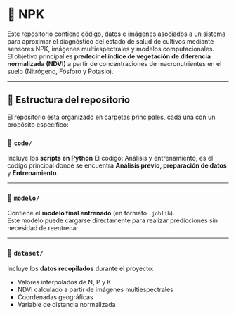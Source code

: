 
# 🌱 NPK

Este repositorio contiene código, datos e imágenes asociados a un sistema para aproximar el diagnóstico del estado de salud de cultivos mediante sensores NPK, imágenes multiespectrales y modelos computacionales.  
El objetivo principal es **predecir el índice de vegetación de diferencia normalizada (NDVI)** a partir de concentraciones de macronutrientes en el suelo (Nitrógeno, Fósforo y Potasio).

---

## 📂 Estructura del repositorio

El repositorio está organizado en carpetas principales, cada una con un propósito específico:


### 📁 `code/`
Incluye los **scripts en Python**
El codigo: Análisis y entrenamiento, es el código principal donde se encuentra **Análisis previo, preparación de datos** y **Entrenamiento**.

---

### 📁 `modelo/`
Contiene el **modelo final entrenado** (en formato `.joblib`).  
Este modelo puede cargarse directamente para realizar predicciones sin necesidad de reentrenar.

---

### 📁 `dataset/`
Incluye los **datos recopilados** durante el proyecto:
 
  - Valores interpolados de N, P y K  
  - NDVI calculado a partir de imágenes multiespectrales  
  - Coordenadas geográficas  
  - Variable de distancia normalizada  





